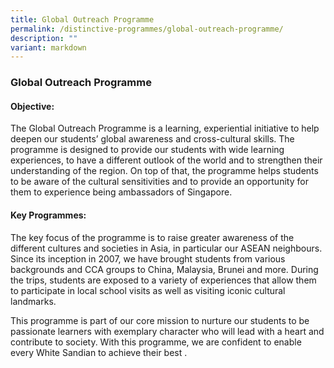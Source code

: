 ```yaml
---
title: Global Outreach Programme
permalink: /distinctive-programmes/global-outreach-programme/
description: ""
variant: markdown
---
```

### **Global Outreach Programme**
#### **Objective:**
The Global Outreach Programme is a learning, experiential initiative to help deepen our students’ global awareness and cross-cultural skills. The programme is designed to provide our students with wide learning experiences, to have a different outlook of the world and to strengthen their understanding of the region. On top of that, the programme helps students to be aware of the cultural sensitivities and to provide an opportunity for them to experience being ambassadors of Singapore.

#### **Key Programmes:**
The key focus of the programme is to raise greater awareness of the different cultures and societies in Asia, in particular our ASEAN neighbours. Since its inception in 2007, we have brought students from various backgrounds and CCA groups to China, Malaysia, Brunei and more. During the trips, students are exposed to a variety of experiences that allow them to participate in local school visits as well as visiting iconic cultural landmarks.


This programme is part of our core mission to nurture our students to be passionate learners with exemplary character who will lead with a heart and contribute to society. With this programme, we are confident to enable every White Sandian to achieve their best .
